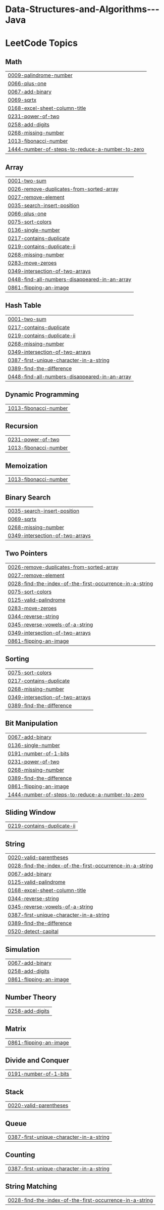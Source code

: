 # Data-Structures-and-Algorithms---Java
<!---LeetCode Topics Start-->
# LeetCode Topics
## Math
|  |
| ------- |
| [0009-palindrome-number](https://github.com/dineshbabuvaddineni/Data-Structures-and-Algorithms---Java/tree/master/0009-palindrome-number) |
| [0066-plus-one](https://github.com/dineshbabuvaddineni/Data-Structures-and-Algorithms---Java/tree/master/0066-plus-one) |
| [0067-add-binary](https://github.com/dineshbabuvaddineni/Data-Structures-and-Algorithms---Java/tree/master/0067-add-binary) |
| [0069-sqrtx](https://github.com/dineshbabuvaddineni/Data-Structures-and-Algorithms---Java/tree/master/0069-sqrtx) |
| [0168-excel-sheet-column-title](https://github.com/dineshbabuvaddineni/Data-Structures-and-Algorithms---Java/tree/master/0168-excel-sheet-column-title) |
| [0231-power-of-two](https://github.com/dineshbabuvaddineni/Data-Structures-and-Algorithms---Java/tree/master/0231-power-of-two) |
| [0258-add-digits](https://github.com/dineshbabuvaddineni/Data-Structures-and-Algorithms---Java/tree/master/0258-add-digits) |
| [0268-missing-number](https://github.com/dineshbabuvaddineni/Data-Structures-and-Algorithms---Java/tree/master/0268-missing-number) |
| [1013-fibonacci-number](https://github.com/dineshbabuvaddineni/Data-Structures-and-Algorithms---Java/tree/master/1013-fibonacci-number) |
| [1444-number-of-steps-to-reduce-a-number-to-zero](https://github.com/dineshbabuvaddineni/Data-Structures-and-Algorithms---Java/tree/master/1444-number-of-steps-to-reduce-a-number-to-zero) |
## Array
|  |
| ------- |
| [0001-two-sum](https://github.com/dineshbabuvaddineni/Data-Structures-and-Algorithms---Java/tree/master/0001-two-sum) |
| [0026-remove-duplicates-from-sorted-array](https://github.com/dineshbabuvaddineni/Data-Structures-and-Algorithms---Java/tree/master/0026-remove-duplicates-from-sorted-array) |
| [0027-remove-element](https://github.com/dineshbabuvaddineni/Data-Structures-and-Algorithms---Java/tree/master/0027-remove-element) |
| [0035-search-insert-position](https://github.com/dineshbabuvaddineni/Data-Structures-and-Algorithms---Java/tree/master/0035-search-insert-position) |
| [0066-plus-one](https://github.com/dineshbabuvaddineni/Data-Structures-and-Algorithms---Java/tree/master/0066-plus-one) |
| [0075-sort-colors](https://github.com/dineshbabuvaddineni/Data-Structures-and-Algorithms---Java/tree/master/0075-sort-colors) |
| [0136-single-number](https://github.com/dineshbabuvaddineni/Data-Structures-and-Algorithms---Java/tree/master/0136-single-number) |
| [0217-contains-duplicate](https://github.com/dineshbabuvaddineni/Data-Structures-and-Algorithms---Java/tree/master/0217-contains-duplicate) |
| [0219-contains-duplicate-ii](https://github.com/dineshbabuvaddineni/Data-Structures-and-Algorithms---Java/tree/master/0219-contains-duplicate-ii) |
| [0268-missing-number](https://github.com/dineshbabuvaddineni/Data-Structures-and-Algorithms---Java/tree/master/0268-missing-number) |
| [0283-move-zeroes](https://github.com/dineshbabuvaddineni/Data-Structures-and-Algorithms---Java/tree/master/0283-move-zeroes) |
| [0349-intersection-of-two-arrays](https://github.com/dineshbabuvaddineni/Data-Structures-and-Algorithms---Java/tree/master/0349-intersection-of-two-arrays) |
| [0448-find-all-numbers-disappeared-in-an-array](https://github.com/dineshbabuvaddineni/Data-Structures-and-Algorithms---Java/tree/master/0448-find-all-numbers-disappeared-in-an-array) |
| [0861-flipping-an-image](https://github.com/dineshbabuvaddineni/Data-Structures-and-Algorithms---Java/tree/master/0861-flipping-an-image) |
## Hash Table
|  |
| ------- |
| [0001-two-sum](https://github.com/dineshbabuvaddineni/Data-Structures-and-Algorithms---Java/tree/master/0001-two-sum) |
| [0217-contains-duplicate](https://github.com/dineshbabuvaddineni/Data-Structures-and-Algorithms---Java/tree/master/0217-contains-duplicate) |
| [0219-contains-duplicate-ii](https://github.com/dineshbabuvaddineni/Data-Structures-and-Algorithms---Java/tree/master/0219-contains-duplicate-ii) |
| [0268-missing-number](https://github.com/dineshbabuvaddineni/Data-Structures-and-Algorithms---Java/tree/master/0268-missing-number) |
| [0349-intersection-of-two-arrays](https://github.com/dineshbabuvaddineni/Data-Structures-and-Algorithms---Java/tree/master/0349-intersection-of-two-arrays) |
| [0387-first-unique-character-in-a-string](https://github.com/dineshbabuvaddineni/Data-Structures-and-Algorithms---Java/tree/master/0387-first-unique-character-in-a-string) |
| [0389-find-the-difference](https://github.com/dineshbabuvaddineni/Data-Structures-and-Algorithms---Java/tree/master/0389-find-the-difference) |
| [0448-find-all-numbers-disappeared-in-an-array](https://github.com/dineshbabuvaddineni/Data-Structures-and-Algorithms---Java/tree/master/0448-find-all-numbers-disappeared-in-an-array) |
## Dynamic Programming
|  |
| ------- |
| [1013-fibonacci-number](https://github.com/dineshbabuvaddineni/Data-Structures-and-Algorithms---Java/tree/master/1013-fibonacci-number) |
## Recursion
|  |
| ------- |
| [0231-power-of-two](https://github.com/dineshbabuvaddineni/Data-Structures-and-Algorithms---Java/tree/master/0231-power-of-two) |
| [1013-fibonacci-number](https://github.com/dineshbabuvaddineni/Data-Structures-and-Algorithms---Java/tree/master/1013-fibonacci-number) |
## Memoization
|  |
| ------- |
| [1013-fibonacci-number](https://github.com/dineshbabuvaddineni/Data-Structures-and-Algorithms---Java/tree/master/1013-fibonacci-number) |
## Binary Search
|  |
| ------- |
| [0035-search-insert-position](https://github.com/dineshbabuvaddineni/Data-Structures-and-Algorithms---Java/tree/master/0035-search-insert-position) |
| [0069-sqrtx](https://github.com/dineshbabuvaddineni/Data-Structures-and-Algorithms---Java/tree/master/0069-sqrtx) |
| [0268-missing-number](https://github.com/dineshbabuvaddineni/Data-Structures-and-Algorithms---Java/tree/master/0268-missing-number) |
| [0349-intersection-of-two-arrays](https://github.com/dineshbabuvaddineni/Data-Structures-and-Algorithms---Java/tree/master/0349-intersection-of-two-arrays) |
## Two Pointers
|  |
| ------- |
| [0026-remove-duplicates-from-sorted-array](https://github.com/dineshbabuvaddineni/Data-Structures-and-Algorithms---Java/tree/master/0026-remove-duplicates-from-sorted-array) |
| [0027-remove-element](https://github.com/dineshbabuvaddineni/Data-Structures-and-Algorithms---Java/tree/master/0027-remove-element) |
| [0028-find-the-index-of-the-first-occurrence-in-a-string](https://github.com/dineshbabuvaddineni/Data-Structures-and-Algorithms---Java/tree/master/0028-find-the-index-of-the-first-occurrence-in-a-string) |
| [0075-sort-colors](https://github.com/dineshbabuvaddineni/Data-Structures-and-Algorithms---Java/tree/master/0075-sort-colors) |
| [0125-valid-palindrome](https://github.com/dineshbabuvaddineni/Data-Structures-and-Algorithms---Java/tree/master/0125-valid-palindrome) |
| [0283-move-zeroes](https://github.com/dineshbabuvaddineni/Data-Structures-and-Algorithms---Java/tree/master/0283-move-zeroes) |
| [0344-reverse-string](https://github.com/dineshbabuvaddineni/Data-Structures-and-Algorithms---Java/tree/master/0344-reverse-string) |
| [0345-reverse-vowels-of-a-string](https://github.com/dineshbabuvaddineni/Data-Structures-and-Algorithms---Java/tree/master/0345-reverse-vowels-of-a-string) |
| [0349-intersection-of-two-arrays](https://github.com/dineshbabuvaddineni/Data-Structures-and-Algorithms---Java/tree/master/0349-intersection-of-two-arrays) |
| [0861-flipping-an-image](https://github.com/dineshbabuvaddineni/Data-Structures-and-Algorithms---Java/tree/master/0861-flipping-an-image) |
## Sorting
|  |
| ------- |
| [0075-sort-colors](https://github.com/dineshbabuvaddineni/Data-Structures-and-Algorithms---Java/tree/master/0075-sort-colors) |
| [0217-contains-duplicate](https://github.com/dineshbabuvaddineni/Data-Structures-and-Algorithms---Java/tree/master/0217-contains-duplicate) |
| [0268-missing-number](https://github.com/dineshbabuvaddineni/Data-Structures-and-Algorithms---Java/tree/master/0268-missing-number) |
| [0349-intersection-of-two-arrays](https://github.com/dineshbabuvaddineni/Data-Structures-and-Algorithms---Java/tree/master/0349-intersection-of-two-arrays) |
| [0389-find-the-difference](https://github.com/dineshbabuvaddineni/Data-Structures-and-Algorithms---Java/tree/master/0389-find-the-difference) |
## Bit Manipulation
|  |
| ------- |
| [0067-add-binary](https://github.com/dineshbabuvaddineni/Data-Structures-and-Algorithms---Java/tree/master/0067-add-binary) |
| [0136-single-number](https://github.com/dineshbabuvaddineni/Data-Structures-and-Algorithms---Java/tree/master/0136-single-number) |
| [0191-number-of-1-bits](https://github.com/dineshbabuvaddineni/Data-Structures-and-Algorithms---Java/tree/master/0191-number-of-1-bits) |
| [0231-power-of-two](https://github.com/dineshbabuvaddineni/Data-Structures-and-Algorithms---Java/tree/master/0231-power-of-two) |
| [0268-missing-number](https://github.com/dineshbabuvaddineni/Data-Structures-and-Algorithms---Java/tree/master/0268-missing-number) |
| [0389-find-the-difference](https://github.com/dineshbabuvaddineni/Data-Structures-and-Algorithms---Java/tree/master/0389-find-the-difference) |
| [0861-flipping-an-image](https://github.com/dineshbabuvaddineni/Data-Structures-and-Algorithms---Java/tree/master/0861-flipping-an-image) |
| [1444-number-of-steps-to-reduce-a-number-to-zero](https://github.com/dineshbabuvaddineni/Data-Structures-and-Algorithms---Java/tree/master/1444-number-of-steps-to-reduce-a-number-to-zero) |
## Sliding Window
|  |
| ------- |
| [0219-contains-duplicate-ii](https://github.com/dineshbabuvaddineni/Data-Structures-and-Algorithms---Java/tree/master/0219-contains-duplicate-ii) |
## String
|  |
| ------- |
| [0020-valid-parentheses](https://github.com/dineshbabuvaddineni/Data-Structures-and-Algorithms---Java/tree/master/0020-valid-parentheses) |
| [0028-find-the-index-of-the-first-occurrence-in-a-string](https://github.com/dineshbabuvaddineni/Data-Structures-and-Algorithms---Java/tree/master/0028-find-the-index-of-the-first-occurrence-in-a-string) |
| [0067-add-binary](https://github.com/dineshbabuvaddineni/Data-Structures-and-Algorithms---Java/tree/master/0067-add-binary) |
| [0125-valid-palindrome](https://github.com/dineshbabuvaddineni/Data-Structures-and-Algorithms---Java/tree/master/0125-valid-palindrome) |
| [0168-excel-sheet-column-title](https://github.com/dineshbabuvaddineni/Data-Structures-and-Algorithms---Java/tree/master/0168-excel-sheet-column-title) |
| [0344-reverse-string](https://github.com/dineshbabuvaddineni/Data-Structures-and-Algorithms---Java/tree/master/0344-reverse-string) |
| [0345-reverse-vowels-of-a-string](https://github.com/dineshbabuvaddineni/Data-Structures-and-Algorithms---Java/tree/master/0345-reverse-vowels-of-a-string) |
| [0387-first-unique-character-in-a-string](https://github.com/dineshbabuvaddineni/Data-Structures-and-Algorithms---Java/tree/master/0387-first-unique-character-in-a-string) |
| [0389-find-the-difference](https://github.com/dineshbabuvaddineni/Data-Structures-and-Algorithms---Java/tree/master/0389-find-the-difference) |
| [0520-detect-capital](https://github.com/dineshbabuvaddineni/Data-Structures-and-Algorithms---Java/tree/master/0520-detect-capital) |
## Simulation
|  |
| ------- |
| [0067-add-binary](https://github.com/dineshbabuvaddineni/Data-Structures-and-Algorithms---Java/tree/master/0067-add-binary) |
| [0258-add-digits](https://github.com/dineshbabuvaddineni/Data-Structures-and-Algorithms---Java/tree/master/0258-add-digits) |
| [0861-flipping-an-image](https://github.com/dineshbabuvaddineni/Data-Structures-and-Algorithms---Java/tree/master/0861-flipping-an-image) |
## Number Theory
|  |
| ------- |
| [0258-add-digits](https://github.com/dineshbabuvaddineni/Data-Structures-and-Algorithms---Java/tree/master/0258-add-digits) |
## Matrix
|  |
| ------- |
| [0861-flipping-an-image](https://github.com/dineshbabuvaddineni/Data-Structures-and-Algorithms---Java/tree/master/0861-flipping-an-image) |
## Divide and Conquer
|  |
| ------- |
| [0191-number-of-1-bits](https://github.com/dineshbabuvaddineni/Data-Structures-and-Algorithms---Java/tree/master/0191-number-of-1-bits) |
## Stack
|  |
| ------- |
| [0020-valid-parentheses](https://github.com/dineshbabuvaddineni/Data-Structures-and-Algorithms---Java/tree/master/0020-valid-parentheses) |
## Queue
|  |
| ------- |
| [0387-first-unique-character-in-a-string](https://github.com/dineshbabuvaddineni/Data-Structures-and-Algorithms---Java/tree/master/0387-first-unique-character-in-a-string) |
## Counting
|  |
| ------- |
| [0387-first-unique-character-in-a-string](https://github.com/dineshbabuvaddineni/Data-Structures-and-Algorithms---Java/tree/master/0387-first-unique-character-in-a-string) |
## String Matching
|  |
| ------- |
| [0028-find-the-index-of-the-first-occurrence-in-a-string](https://github.com/dineshbabuvaddineni/Data-Structures-and-Algorithms---Java/tree/master/0028-find-the-index-of-the-first-occurrence-in-a-string) |
<!---LeetCode Topics End-->